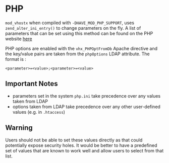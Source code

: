 PHP
===

`mod_vhostx` when compiled with `-DHAVE_MOD_PHP_SUPPORT`, uses `zend_alter_ini_entry()` to change parameters on the fly. A list of parameters that can be set using this method can be found on the PHP website [here](http://www.php.net/manual/en/ini.list.php)

PHP options are enabled with the `vhx_PHPOptFromDb` Apache directive and the key/value pairs are taken from the `phpOptions` LDAP attribute. The format is :

`<parameter>=<value>;<parameter>=<value>`


Important Notes
---------------

* parameters set in the system `php.ini` take precedence over any values taken from LDAP
* options taken from LDAP take precedence over any other user-defined values (e.g. in `.htaccess`) 

Warning
-------

Users should not be able to set these values directly as that could potentially expose security holes. It would be better to have a predefined set of values that are known to work well and allow users to select from that list.

